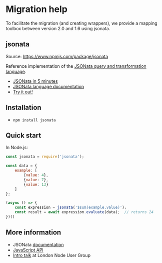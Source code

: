 # Migration help

To facilitate the migration (and creating wrappers), we provide a mapping toolbox between version 2.0 and 1.6 using jsonata.

## jsonata

Source: https://www.npmjs.com/package/jsonata

Reference implementation of the [JSONata query and transformation language](http://jsonata.org/).

* [JSONata in 5 minutes](https://www.youtube.com/embed/ZBaK40rtIBM)
* [JSONata language documentation](http://docs.jsonata.org/)
* [Try it out!](http://try.jsonata.org/)

## Installation

- `npm install jsonata`

## Quick start

In Node.js:

```javascript
const jsonata = require('jsonata');

const data = {
    example: [
        {value: 4},
        {value: 7},
        {value: 13}
    ]
};

(async () => {
    const expression = jsonata('$sum(example.value)');
    const result = await expression.evaluate(data);  // returns 24
})()
```

## More information

* JSONata [documentation](http://docs.jsonata.org/)
* [JavaScript API](http://docs.jsonata.org/embedding-extending)
* [Intro talk](https://www.youtube.com/watch?v=TDWf6R8aqDo) at London Node User Group